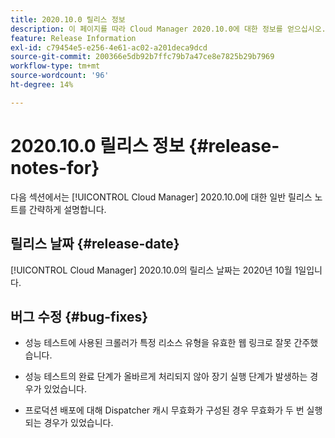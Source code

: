 ```yaml
---
title: 2020.10.0 릴리스 정보
description: 이 페이지를 따라 Cloud Manager 2020.10.0에 대한 정보를 얻으십시오.
feature: Release Information
exl-id: c79454e5-e256-4e61-ac02-a201deca9dcd
source-git-commit: 200366e5db92b7ffc79b7a47ce8e7825b29b7969
workflow-type: tm+mt
source-wordcount: '96'
ht-degree: 14%

---
```


# 2020.10.0 릴리스 정보 {#release-notes-for}

다음 섹션에서는 [!UICONTROL Cloud Manager] 2020.10.0에 대한 일반 릴리스 노트를 간략하게 설명합니다.

## 릴리스 날짜 {#release-date}

[!UICONTROL Cloud Manager] 2020.10.0의 릴리스 날짜는 2020년 10월 1일입니다.

## 버그 수정 {#bug-fixes}

* 성능 테스트에 사용된 크롤러가 특정 리소스 유형을 유효한 웹 링크로 잘못 간주했습니다.

* 성능 테스트의 완료 단계가 올바르게 처리되지 않아 장기 실행 단계가 발생하는 경우가 있었습니다.

* 프로덕션 배포에 대해 Dispatcher 캐시 무효화가 구성된 경우 무효화가 두 번 실행되는 경우가 있었습니다.
